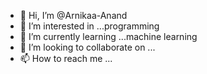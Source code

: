 - 👋 Hi, I’m @Arnikaa-Anand
- 👀 I’m interested in ...programming
- 🌱 I’m currently learning ...machine learning
- 💞️ I’m looking to collaborate on ...
- 📫 How to reach me ...

<!---
Arnikaa-Anand/Arnikaa-Anand is a ✨ special ✨ repository because its `README.md` (this file) appears on your GitHub profile.
You can click the Preview link to take a look at your changes.
--->
